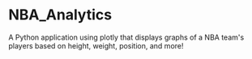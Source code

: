 # NBA_Analytics
A Python application using plotly that displays graphs of a NBA team's players based on height, weight, position, and more!  
